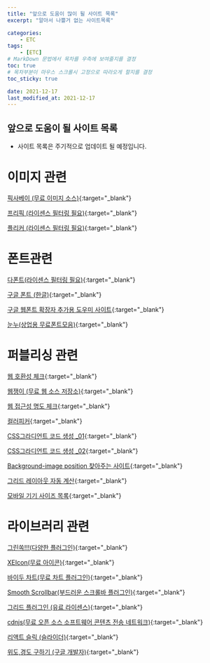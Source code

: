 ```yaml
---
title: "앞으로 도움이 많이 될 사이트 목록"
excerpt: "알아서 나쁠거 없는 사이트목록"

categories:
    - ETC
tags:
    - [ETC]
# MarkDown 문법에서 목차를 우측에 보여줄지를 결정
toc: true
# 목차부분이 마우스 스크롤시 고정으로 따라오게 할지를 결정
toc_sticky: true

date: 2021-12-17
last_modified_at: 2021-12-17
---
```


<h2>앞으로 도움이 될 사이트 목록</h2>

- 사이트 목록은 주기적으로 업데이트 될 예정입니다.

# 이미지 관련
[픽사베이 (무료 이미지 소스)](https://pixabay.com/ko/){:target="_blank"}

[프리픽 (라이센스 필터링 필요)](https://www.freepik.com){:target="_blank"}

[플리커 (라이센스 필터링 필요)](https://www.flickr.com/){:target="_blank"}

# 폰트관련
[다폰트(라이센스 필터링 필요)](https://www.dafont.com/){:target="_blank"}

[구글 폰트 (한글)](https://fonts.google.com/?subset=korean){:target="_blank"}

[구글 웹폰트 확장자 추가용 도우미 사이트](https://google-webfonts-helper.herokuapp.com/){:target="_blank"}

[눈누(상업용 무료폰트모음)](https://noonnu.cc/){:target="_blank"}

# 퍼블리싱 관련
[웹 호환성 체크](https://caniuse.com/){:target="_blank"}

[웹쟁이 (무료 웹 소스 저장소)](http://www.webjangi.com/){:target="_blank"}

[웹 접근성 명도 체크](https://snook.ca/technical/colour_contrast/colour){:target="_blank"}

[컬러피커](https://www.webfx.com/web-design/color-picker/){:target="_blank"}

[CSS그라디언트 코드 생성 _01](https://www.colorzilla.com/gradient-editor/){:target="_blank"}

[CSS그라디언트 코드 생성 _02](https://cssgradient.io/){:target="_blank"}

[Background-image position 찾아주는 사이트](http://www.spritecow.com/){:target="_blank"}

[그리드 레이아웃 자동 계산](http://gridcalculator.dk/){:target="_blank"}

[모바일 기기 사이즈 목록](https://www.mydevice.io/#compare-devices){:target="_blank"}

# 라이브러리 관련
[그린쏙!!!(다양한 플러그인)](https://greensock.com/products/){:target="_blank"}

[XEIcon(무료 아이콘)](https://xpressengine.github.io/XEIcon/){:target="_blank"}

[바이두 차트(무료 차트 플러그인)](https://echarts.apache.org/en/option.html#%2Fsearch%2Fresponsive){:target="_blank"}

[Smooth Scrollbar(부드러운 스크롤바 플러그인)](https://idiotwu.github.io/smooth-scrollbar/){:target="_blank"}

[그리드 플러그인 (유료 라이센스)](https://isotope.metafizzy.co/){:target="_blank"}

[cdnjs(무료 오픈 소스 소프트웨어 콘텐츠 전송 네트워크)](https://cdnjs.com/){:target="_blank"}

[리액트 슬릭 (슬라이더)](https://react-slick.neostack.com/docs/example/swipe-to-slide/){:target="_blank"}

[위도,경도 구하기 (구글 개발자)](https://developers.google.com/maps/documentation/geocoding/overview){:target="_blank"}